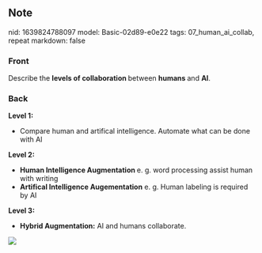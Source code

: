 ## Note
nid: 1639824788097
model: Basic-02d89-e0e22
tags: 07_human_ai_collab, repeat
markdown: false

### Front
Describe the <b>levels of collaboration </b>between <b>humans </b>and <b>AI</b>.

### Back
<b>Level 1:</b> 
<ul><li>Compare human and artifical intelligence. Automate what can be done with AI</li></ul><b>Level 2: </b>
<ul><li><b>Human Intelligence Augmentation </b>e. g. word processing assist human with writing</li><li><b>Artifical Intelligence Augementation</b> e. g. Human labeling is required by AI</li></ul><b>Level 3:</b>
<ul><li><b>Hybrid Augmentation:</b> AI and humans collaborate.</li></ul><img src="paste-044b0567c52cd32c45f7529a5791520a1cec3d75.jpg">
